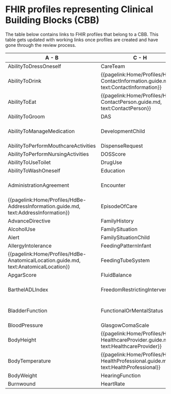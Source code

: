 # FHIR profiles representing Clinical Building Blocks (CBB)
The table below contains links to FHIR profiles that belong to a CBB. This table gets updated with working links once profiles are created and have gone through the review process.

|  A - B  |  C - H | H - P  |  P - T  |
|---|---|---|---|
| AbilityToDressOneself   <!--{{pagelink:Home/Profiles/HdBe-AbilityToDressOneself.guide.md,   text:AbilityToDressOneself}}   --> | CareTeam   <!--{{pagelink:Home/Profiles/HdBe-CareTeam.guide.md,   text:CareTeam}}--> | HelpFromOthers   <!--{{pagelink:Home/Profiles/HdBe-HelpFromOthers.guide.md,   text:HelpFromOthers}}--> | PainScore   <!--{{pagelink:Home/Profiles/HdBe-PainScore.guide.md,   text:PainScore}}--> |
| AbilityToDrink   <!--{{pagelink:Home/Profiles/HdBe-AbilityToDrink.guide.md,   text:AbilityToDrink}}   --> | {{pagelink:Home/Profiles/HdBe-ContactInformation.guide.md,   text:ContactInformation}} | IllnessPerception   <!--{{pagelink:Home/Profiles/HdBe-IllnessPerception.guide.md,   text:IllnessPerception}}--> | Payer <!--   {{pagelink:Home/Profiles/HdBe-Payer.guide.md,   text:Payer}}   --> |
| AbilityToEat   <!--{{pagelink:Home/Profiles/HdBe-AbilityToEat.guide.md,   text:AbilityToEat}}--> | {{pagelink:Home/Profiles/HdBe-ContactPerson.guide.md,   text:ContactPerson}} | Infusion   <!--{{pagelink:Home/Profiles/HdBe-Infusion.guide.md,   text:Infusion}}--> | PharmaceuticalProduct   <!--{{pagelink:Home/Profiles/HdBe-PharmaceuticalProduct.guide.md,   text:PharmaceuticalProduct}}--> |
| AbilityToGroom   <!--{{pagelink:Home/Profiles/HdBe-AbilityToGroom.guide.md,   text:AbilityToGroom}}--> | DAS   <!--{{pagelink:Home/Profiles/HdBe-DAS.guide.md,   text:DAS}}--> | InstructionsForUse   <!--{{pagelink:Home/Profiles/HdBe-InstructionsForUse.guide.md,   text:InstructionsForUse}}--> | ParticipationInSociety   <!--{{pagelink:Home/Profiles/HdBe-ParticipationInSociety.guide.md,   text:ParticipationInSociety}}--> |
| AbilityToManageMedication   <!--{{pagelink:Home/Profiles/HdBe-AbilityToManageMedication.guide.md,   text:AbilityToManageMedication}}--> | DevelopmentChild   <!--{{pagelink:Home/Profiles/HdBe-DevelopmentChild.guide.md,   text:DevelopmentChild}}--> | {{pagelink:Home/Profiles/HdBe-LaboratoryTestResult.guide.md,   text:LaboratoryTestResult}} | {{pagelink:Home/Profiles/HdBe-Patient.guide.md, text:Patient}} |
| AbilityToPerformMouthcareActivities   <!--{{pagelink:Home/Profiles/HdBe-AbilityToPerformMouthcareActivities.guide.md,   text:AbilityToPerformMouthcareActivities}}--> | DispenseRequest   <!--{{pagelink:Home/Profiles/HdBe-DispenseRequest.guide.md,   text:DispenseRequest}}--> | LanguageProficiency   <!--{{pagelink:Home/Profiles/HdBe-LanguageProficiency.guide.md,   text:LanguageProficiency}}--> | Pregnancy   <!--{{pagelink:Home/Profiles/HdBe-Pregnancy.guide.md,   text:Pregnancy}}--> |
| AbilityToPerformNursingActivities   <!--{{pagelink:Home/Profiles/HdBe-AbilityToPerformNursingActivities.guide.md,   text:AbilityToPerformNursingActivities}}--> | DOSScore   <!--{{pagelink:Home/Profiles/HdBe-DOSScore.guide.md,   text:DOSScore}}--> | LegalSituation   <!--{{pagelink:Home/Profiles/HdBe-LegalSituation.guide.md,   text:LegalSituation}}--> | PressureUlcer   <!--{{pagelink:Home/Profiles/HdBe-PressureUlcer.guide.md,   text:PressureUlcer}}--> |
| AbilityToUseToilet   <!--{{pagelink:Home/Profiles/HdBe-AbilityToUseToilet.guide.md,   text:AbilityToUseToilet}}--> | DrugUse <!-- {{pagelink:Home/Profiles/HdBe-DrugUse.guide.md,   text:DrugUse}} --> | LifeStance   <!--{{pagelink:Home/Profiles/HdBe-LifeStance.guide.md,   text:LifeStance}}--> | Problem <!--{{pagelink:Home/Profiles/HdBe-Problem.guide.md,   text:Problem}}--> |
| AbilityToWashOneself   <!--{{pagelink:Home/Profiles/HdBe-AbilityToWashOneself.guide.md,   text:AbilityToWashOneself}}--> | Education   <!--{{pagelink:Home/Profiles/HdBe-Education.guide.md,   text:Education}}--> | LivingSituation   <!--{{pagelink:Home/Profiles/HdBe-LivingSituation.guide.md,   text:LivingSituation}}--> | Procedure   <!--{{pagelink:Home/Profiles/HdBe-Procedure.guide.md,   text:Procedure}}--> |
| AdministrationAgreement   <!--{{pagelink:Home/Profiles/HdBe-AdministrationAgreement.guide.md,   text:AdministrationAgreement}}--> | Encounter   <!--{{pagelink:Home/Profiles/HdBe-Encounter.guide.md,   text:Encounter}}--> | {{pagelink:Home/Profiles/HdBe-Patient.guide.md, text:MaritalStatus}} | PulseRate   <!--{{pagelink:Home/Profiles/HdBe-PulseRate.guide.md,   text:PulseRate}}--> |
| {{pagelink:Home/Profiles/HdBe-AddressInformation.guide.md,   text:AddressInformation}}  | EpisodeOfCare   <!--{{pagelink:Home/Profiles/HdBe-EpisodeOfCare.guide.md,   text:EpisodeOfCare}}--> | MedicalDevice   <!--{{pagelink:Home/Profiles/HdBe-MedicalDevice.guide.md,   text:MedicalDevice}}--> | Range <!--{{pagelink:Home/Profiles/HdBe-Range.guide.md,   text:Range}}--> |
| AdvanceDirective   <!--{{pagelink:Home/Profiles/HdBe-AdvanceDirective.guide.md,   text:AdvanceDirective}}--> | FamilyHistory   <!--{{pagelink:Home/Profiles/HdBe-FamilyHistory.guide.md,   text:FamilyHistory}}--> | MedicationAdministration2   <!--{{pagelink:Home/Profiles/HdBe-MedicationAdministration2.guide.md,   text:MedicationAdministration2}}--> | Refraction   <!--{{pagelink:Home/Profiles/HdBe-Refraction.guide.md,   text:Refraction}}--> |
|AlcoholUse  <!--{{pagelink:Home/Profiles/HdBe-AlcoholUse.guide.md,     text:AlcoholUse}}--> | FamilySituation   <!--{{pagelink:Home/Profiles/HdBe-FamilySituation.guide.md,   text:FamilySituation}}--> | MedicationAgreement   <!--{{pagelink:Home/Profiles/HdBe-MedicationAgreement.guide.md,   text:MedicationAgreement}}--> | Respiration   <!--{{pagelink:Home/Profiles/HdBe-Respiration.guide.md,   text:Respiration}}--> |
| Alert   <!--{{pagelink:Home/Profiles/HdBe-Alert.guide.md,   text:Alert}}--> | FamilySituationChild   <!--{{pagelink:Home/Profiles/HdBe-FamilySituationChild.guide.md,   text:FamilySituationChild}}--> | MedicationContraIndication   <!--{{pagelink:Home/Profiles/HdBe-MedicationContraIndication.guide.md,   text:MedicationContraIndication}}--> | SkinDisorder   <!--{{pagelink:Home/Profiles/HdBe-SkinDisorder.guide.md,   text:SkinDisorder}}--> |
| AllergyIntolerance   <!--{{pagelink:Home/Profiles/HdBe-AllergyIntolerance.guide.md,   text:AllergyIntolerance}}--> | FeedingPatternInfant   <!--{{pagelink:Home/Profiles/HdBe-FeedingPatternInfant.guide.md,   text:FeedingPatternInfant}}--> | MedicationDispense   <!--{{pagelink:Home/Profiles/HdBe-MedicationDispense.guide.md,   text:MedicationDispense}}--> | SNAQScore   <!--{{pagelink:Home/Profiles/HdBe-SNAQScore.guide.md,   text:SNAQScore}}--> |
| {{pagelink:Home/Profiles/HdBe-AnatomicalLocation.guide.md,   text:AnatomicalLocation}} | FeedingTubeSystem   <!--{{pagelink:Home/Profiles/HdBe-FeedingTubeSystem.guide.md,   text:FeedingTubeSystem}}--> | MedicationUse2   <!--{{pagelink:Home/Profiles/HdBe-MedicationUse2.guide.md,   text:MedicationUse2}}--> | SOAPReport   <!--{{pagelink:Home/Profiles/HdBe-SOAPReport.guide.md,   text:SOAPReport}}--> |
| ApgarScore   <!--{{pagelink:Home/Profiles/HdBe-ApgarScore.guide.md,   text:ApgarScore}}--> | FluidBalance   <!--{{pagelink:Home/Profiles/HdBe-FluidBalance.guide.md,   text:FluidBalance}}--> | Mobility   <!--{{pagelink:Home/Profiles/HdBe-Mobility.guide.md,   text:Mobility}}--> | Stoma <!--{{pagelink:Home/Profiles/HdBe-Stoma.guide.md,   text:Stoma}}--> |
| BarthelADLIndex   <!--{{pagelink:Home/Profiles/HdBe-BarthelADLIndex.guide.md,   text:BarthelADLIndex}}--> | FreedomRestrictingIntervention   <!--{{pagelink:Home/Profiles/HdBe-FreedomRestrictingIntervention.guide.md,   text:FreedomRestrictingIntervention}}--> | {{pagelink:Home/Profiles/HdBe-NameInformation.guide.md,   text:NameInformation}} | TextResult   <!--{{pagelink:Home/Profiles/HdBe-TextResult.guide.md,   text:TextResult}}--> |
| BladderFunction   <!--{{pagelink:Home/Profiles/HdBe-BladderFunction.guide.md,   text:BladderFunction}}--> | FunctionalOrMentalStatus   <!--{{pagelink:Home/Profiles/HdBe-FunctionalOrMentalStatus.guide.md,   text:FunctionalOrMentalStatus}}--> | {{pagelink:Home/Profiles/HdBe-Patient.guide.md, text:Nationality}} | TimeInterval   <!--{{pagelink:Home/Profiles/HdBe-TimeInterval.guide.md,   text:TimeInterval}}--> |
| BloodPressure   <!--{{pagelink:Home/Profiles/HdBe-BloodPressure.guide.md,   text:BloodPressure}}--> | GlasgowComaScale   <!--{{pagelink:Home/Profiles/HdBe-GlasgowComaScale.guide.md,   text:GlasgowComaScale}}--> | NursingIntervention   <!--{{pagelink:Home/Profiles/HdBe-NursingIntervention.guide.md,   text:NursingIntervention}}--> | TNMTumorClassification   <!--{{pagelink:Home/Profiles/HdBe-TNMTumorClassification.guide.md,   text:TNMTumorClassification}}--> |
| BodyHeight <!--{{pagelink:Home/Profiles/HdBe-BodyHeight.guide.md,   text:BodyHeight}}--> | {{pagelink:Home/Profiles/HdBe-HealthcareProvider.guide.md,   text:HealthcareProvider}} | NutritionAdvice   <!--{{pagelink:Home/Profiles/HdBe-NutritionAdvice.guide.md,   text:NutritionAdvice}}--> | {{pagelink:Home/Profiles/HdBe-SmokingStatus.guide.md,   text:SmokingStatus}} |
| BodyTemperature   <!--{{pagelink:Home/Profiles/HdBe-BodyTemperature.guide.md,     text:BodyTemperature}}--> | {{pagelink:Home/Profiles/HdBe-HealthProfessional.guide.md,   text:HealthProfessional}} | O2Saturation   <!--{{pagelink:Home/Profiles/HdBe-O2Saturation.guide.md,   text:O2Saturation}}--> | TreatmentDirective2   <!--{{pagelink:Home/Profiles/HdBe-TreatmentDirective2.guide.md,   text:TreatmentDirective2}}--> |
| BodyWeight   <!--{{pagelink:Home/Profiles/HdBe-BodyWeight.guide.md,     text:BodyWeight}}--> | HearingFunction   <!--{{pagelink:Home/Profiles/HdBe-HearingFunction.guide.md,   text:HearingFunction}}--> | OutcomeOfCare   <!--{{pagelink:Home/Profiles/HdBe-OutcomeOfCare.guide.md,   text:OutcomeOfCare}}--> | TreatmentObjective   <!--{{pagelink:Home/Profiles/HdBe-TreatmentObjective.guide.md,   text:TreatmentObjective}}--> |
| Burnwound   <!--{{pagelink:Home/Profiles/HdBe-Burnwound.guide.md,   text:Burnwound}}--> | HeartRate   <!--{{pagelink:Home/Profiles/HdBe-HeartRate.guide.md,   text:HeartRate}}--> | PainCharacteristics   <!--{{pagelink:Home/Profiles/HdBe-PainCharacteristics.guide.md,   text:PainCharacteristics}}--> |  |
